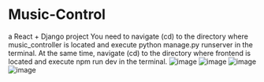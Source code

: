 # Music-Control
a React + Django project
You need to navigate (cd) to the directory where music_controller is located and execute python manage.py runserver in the terminal. At the same time, navigate (cd) to the directory where frontend is located and execute npm run dev in the terminal.
![image](https://github.com/xingyeahhh/Music-Party/assets/123461462/65eb89d5-e61d-4418-8a86-a8ffa4eba120)
![image](https://github.com/xingyeahhh/Music-Party/assets/123461462/ee3c23c3-b476-40bd-9698-eb5a27028c27)
![image](https://github.com/xingyeahhh/Music-Party/assets/123461462/46efb6eb-f02b-4685-97a9-5e46510dd680)
![image](https://github.com/xingyeahhh/Music-Party/assets/123461462/559a2495-5a2f-4c5b-abfc-cbbacd2febce)




